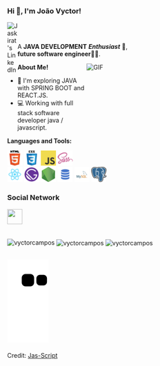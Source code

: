 <h3 title="hehehe"> Hi 👋, I'm João Vyctor!</h3>

<a href="www.linkedin.com/in/vyctorcampos">
  <img align="left" alt="Jaskirat's LinkedIn" width="24px" src="https://cdn.jsdelivr.net/npm/simple-icons@v3/icons/linkedin.svg" />
</a>
<br />
<br />

A **JAVA DEVELOPMENT** ***Enthusiast*** 🚀,
  <br/> **future software engineer**👩‍💻. 
 

  <img align="right" alt="GIF" width="320" height="205"  src="https://www.reactiongifs.us/wp-content/uploads/2018/06/giphy-2-1.gif" />
 
 
 
**About Me!**

- 🌱 I'm exploring JAVA with SPRING BOOT and REACT.JS.
- 💻 Working with full stack software developer java / javascript.



**Languages and Tools:**  


[<img alt="HTML5" width="35" src="https://raw.githubusercontent.com/github/explore/80688e429a7d4ef2fca1e82350fe8e3517d3494d/topics/html/html.png" />](https://www.w3schools.com/html/)
[<img alt="CSS3" width="35" src="https://raw.githubusercontent.com/github/explore/80688e429a7d4ef2fca1e82350fe8e3517d3494d/topics/css/css.png" />](https://developer.mozilla.org/pt-BR/docs/Web/CSS)
[<img alt="JavaScript" width="35" src="https://raw.githubusercontent.com/github/explore/80688e429a7d4ef2fca1e82350fe8e3517d3494d/topics/javascript/javascript.png" />](https://sass-lang.com/)
[<img alt="Sass" width="35" src="https://raw.githubusercontent.com/github/explore/80688e429a7d4ef2fca1e82350fe8e3517d3494d/topics/sass/sass.png" />](https://sass-lang.com/)
[<img alt="React" width="35" src="https://raw.githubusercontent.com/github/explore/80688e429a7d4ef2fca1e82350fe8e3517d3494d/topics/react/react.png" />](https://pt-br.reactjs.org/)
[<img alt="Gatsby" width="35" src="https://raw.githubusercontent.com/github/explore/e94815998e4e0713912fed477a1f346ec04c3da2/topics/gatsby/gatsby.png" />](https://www.gatsbyjs.org/)
[<img alt="Node.js" width="35" src="https://raw.githubusercontent.com/github/explore/80688e429a7d4ef2fca1e82350fe8e3517d3494d/topics/nodejs/nodejs.png" />](https://nodejs.org/en/)
[<img alt="SQL" width="35" src="https://raw.githubusercontent.com/github/explore/80688e429a7d4ef2fca1e82350fe8e3517d3494d/topics/sql/sql.png" />](https://www.microsoft.com/pt-br/sql-server/)
[<img alt="MySQL" width="35" src="https://raw.githubusercontent.com/github/explore/80688e429a7d4ef2fca1e82350fe8e3517d3494d/topics/mysql/mysql.png" />](https://www.mysql.com/)
[<img alt="Postgresql" width="35" src="https://raw.githubusercontent.com/github/explore/80688e429a7d4ef2fca1e82350fe8e3517d3494d/topics/postgresql/postgresql.png" />](https://www.postgresql.org/)

### Social Network

[<img width="35" height="35" src="https://cdn.jsdelivr.net/npm/simple-icons@v3/icons/linkedin.svg">](https://www.linkedin.com/in/vyctorcampos/)

<br />
  
<img src="https://github-readme-stats.vercel.app/api?username=vyctorcampos&show_icons=true&hide_border=true&count_private=true&theme=shades-of-purple&icon_color=fad000" alt="vyctorcampos">
<img align="center" src="https://github-readme-streak-stats.herokuapp.com/?user=vyctorcampos&count_private=true&theme=radical" alt="vyctorcampos" />
<img align="center" width=500 src="https://github-readme-stats.vercel.app/api/top-langs/?username=vyctorcampos&count_private=true&theme=radical" alt="vyctorcampos" />

![Snake animation](https://github.com/rafaballerini/rafaballerini/blob/output/github-contribution-grid-snake.svg)
----
Credit: [Jas-Script](https://github.com/Jas-Script)
